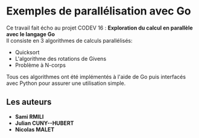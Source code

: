 # Exemples de parallélisation avec Go
Ce travail fait écho au projet CODEV 16 : **Exploration du calcul en parallèle avec le langage Go**  
Il consiste en 3 algorithmes de calculs parallélisés:
  - Quicksort
  - L'algorithme des rotations de Givens
  - Problème à N-corps

Tous ces algorithmes ont été implémentés à l'aide de Go puis interfacés avec Python pour assurer une utilisation simple.


## Les auteurs
* **Sami RMILI** 
* **Julian CUNY--HUBERT** 
* **Nicolas MALET** 
